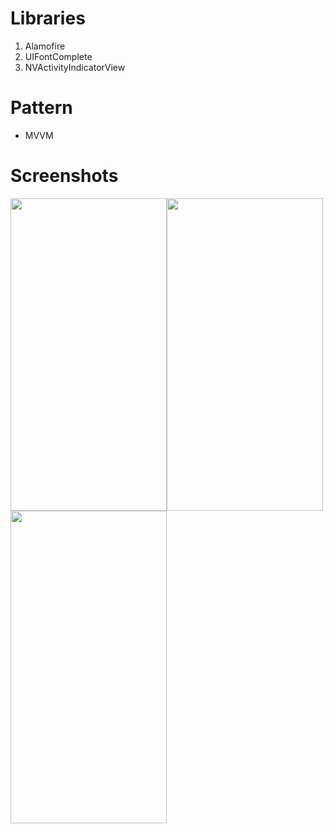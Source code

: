 # Libraries

1. Alamofire
2. UIFontComplete
3. NVActivityIndicatorView

# Pattern
- MVVM

# Screenshots


<img src="https://user-images.githubusercontent.com/76944306/155149223-4c46dd70-bdd5-42ab-9a1b-328765d612dd.png" width="250" height="500" /><img src="https://user-images.githubusercontent.com/76944306/155149232-2c3a2840-cb6d-49e4-b763-0e76802e5bd5.png" width="250" height="500" /><img src="https://user-images.githubusercontent.com/76944306/155149237-7de6e73f-831d-407b-9ee4-0e9f0bb1ce50.png" width="250" height="500" />

